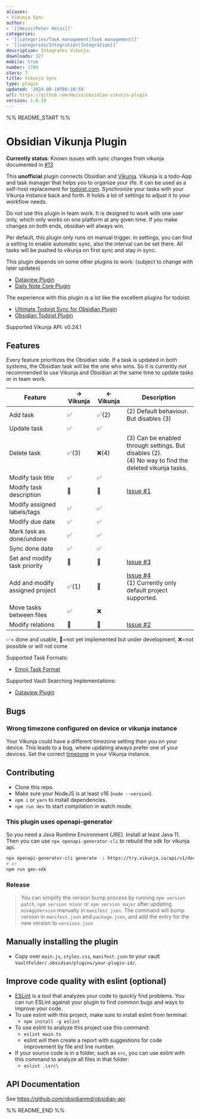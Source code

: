 ```yaml
---
aliases:
- Vikunja Sync
author:
- '[[Heiss|Peter Heiss]]'
categories:
- '[[categories/Task management|Task management]]'
- '[[categories/Integration|Integration]]'
description: Integrates Vikunja.
downloads: 327
mobile: true
number: 1789
stars: 7
title: Vikunja Sync
type: plugin
updated: '2024-08-19T00:20:58'
url: https://github.com/Heiss/obsidian-vikunja-plugin
version: 1.0.19
---
```


%% README_START %%

# Obsidian Vikunja Plugin

**Currently status**: Known issues with sync changes from vikunja documented in [#13](https://github.com/Heiss/obsidian-vikunja-plugin/issues/13)

This **unofficial** plugin connects Obsidian and [Vikunja](https://vikunja.io). Vikunja is a todo-App and task manager
that helps you to organize your life. It can be used as a self-host replacement for [todoist.com](todoist.com/).
Synchronize your tasks with your Vikunja instance back and forth. It holds a lot of settings to
adjust it to your workflow needs.

Do not use this plugin in team work. It is designed to work with one user only, which only works on one platform at any
given time. If you make changes on both ends, obsidian will always win.

Per default, this plugin only runs on manual trigger. In settings, you can find a setting to enable automatic sync, also
the interval can be set there. All tasks will be pushed to vikunja on first sync and stay in sync.

This plugin depends on some other plugins to work: (subject to change with later updates)

- [Dataview Plugin](https://github.com/blacksmithgu/obsidian-dataview)
- [Daily Note Core Plugin](https://help.obsidian.md/Plugins/Daily+notes)

The experience with this plugin is a lot like the excellent plugins for todoist:

- [Ultimate Todoist Sync for Obsidian Plugin](https://github.com/HeroBlackInk/ultimate-todoist-sync-for-obsidian)
- [Obsidian Todoist Plugin](https://github.com/jamiebrynes7/obsidian-todoist-plugin)

Supported Vikunja API: v0.24.1

## Features

Every feature prioritizes the Obsidian side. If a task is updated in both systems, the Obsidian task will be the one who
wins. So it is currently not recommended to use Vikunja and Obsidian at the same time to update tasks or in team work.

| Feature                         | -> Vikunja | <- Vikunja | Description                                                                                                             |
|---------------------------------|------------|------------|-------------------------------------------------------------------------------------------------------------------------|
| Add task                        | ✅          | ✅(2)       | (2) Default behaviour. But disables (3)                                                                                 |
| Update task                     | ✅          | ✅          |                                                                                                                         |
| Delete task                     | ✅(3)       | ❌(4)       | (3) Can be enabled through settings. But disables (2).<br/>(4) No way to find the deleted vikunja tasks.                |
| Modify task title               | ✅          | ✅          |                                                                                                                         |
| Modify task description         | 🚧         | 🚧         | [Issue #1](https://github.com/Heiss/obsidian-vikunja-plugin/issues/1)                                                   |
| Modify assigned labels/tags     | ✅          | ✅          |                                                                                                                         |
| Modify due date                 | ✅          | ✅          |                                                                                                                         |
| Mark task as done/undone        | ✅          | ✅          |                                                                                                                         |
| Sync done date                  | ✅          | ✅          |                                                                                                                         |
| Set and modify task priority    | 🚧         | 🚧         | [Issue #3](https://github.com/Heiss/obsidian-vikunja-plugin/issues/3)                                                   |
| Add and modify assigned project | ✅(1)       | 🚧         | [Issue #4](https://github.com/Heiss/obsidian-vikunja-plugin/issues/4)<br/>(1) Currently only default project supported. |
| Move tasks between files        | ✅          | ❌          |                                                                                                                         |
| Modify relations 		             | 🚧         | 🚧         | [Issue #2](https://github.com/Heiss/obsidian-vikunja-plugin/issues/2)                                                   |

✅= done and usable, 🚧=not yet implemented but under development, ❌=not possible or will not come

Supported Task Formats:

- [Emoji Task Format](https://publish.obsidian.md/tasks/Reference/Task+Formats/Tasks+Emoji+Format)

Supported Vault Searching Implementations:

- [Dataview Plugin](https://github.com/blacksmithgu/obsidian-dataview)

## Bugs

### Wrong timezone configured on device or vikunja instance

Your Vikunja could have a different timezone setting then you on your device. This leads to a bug, where updating always
prefer one of your devices. Set the correct [timezone](https://vikunja.io/docs/config-options/#timezone) in your Vikunja
instance.

## Contributing

- Clone this repo.
- Make sure your NodeJS is at least v16 (`node --version`).
- `npm i` or `yarn` to install dependencies.
- `npm run dev` to start compilation in watch mode.

### This plugin uses openapi-generator

So you need a Java Runtime Environment (JRE). Install at least Java 11.
Then you can use `npx openapi-generator-cli` to rebuild the sdk for vikunja api.

```bash
npx openapi-generator-cli generate -i https://try.vikunja.io/api/v1/docs.json -o vikunja_sdk -g typescript-fetch --additional-properties "supportsES6=true,npmVersion=10.8.1,typescriptThreePlus=true"
# or
npm run gen-sdk
```

### Release

> You can simplify the version bump process by running `npm version patch`, `npm version minor` or `npm version major`
> after updating `minAppVersion` manually in `manifest.json`.
> The command will bump version in `manifest.json` and `package.json`, and add the entry for the new version
> to `versions.json`

## Manually installing the plugin

- Copy over `main.js`, `styles.css`, `manifest.json` to your vault `VaultFolder/.obsidian/plugins/your-plugin-id/`.

## Improve code quality with eslint (optional)

- [ESLint](https://eslint.org/) is a tool that analyzes your code to quickly find problems. You can run ESLint against
  your plugin to find common bugs and ways to improve your code.
- To use eslint with this project, make sure to install eslint from terminal:
	- `npm install -g eslint`
- To use eslint to analyze this project use this command:
	- `eslint main.ts`
	- eslint will then create a report with suggestions for code improvement by file and line number.
- If your source code is in a folder, such as `src`, you can use eslint with this command to analyze all files in that
  folder:
	- `eslint .\src\`

## API Documentation

See https://github.com/obsidianmd/obsidian-api


%% README_END %%